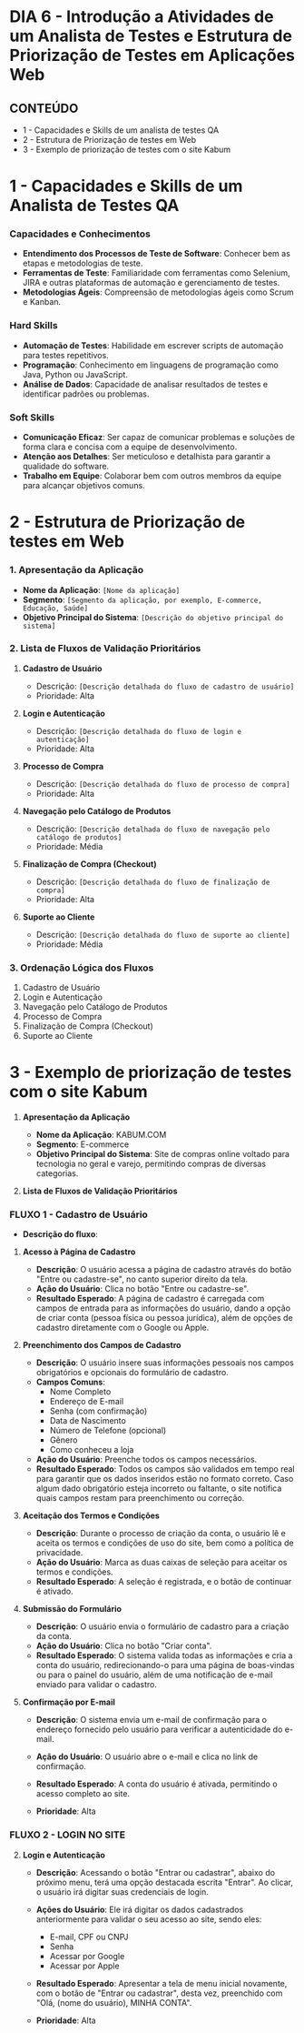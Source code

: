 # DIA 6 - Introdução a Atividades de um Analista de Testes e Estrutura de Priorização de Testes em Aplicações Web

## CONTEÚDO

* 1 - Capacidades e Skills de um analista de testes QA
* 2 - Estrutura de Priorização de testes em Web
* 3 - Exemplo de priorização de testes com o site Kabum

# 1 - Capacidades e Skills de um Analista de Testes QA

### Capacidades e Conhecimentos
- **Entendimento dos Processos de Teste de Software**: Conhecer bem as etapas e metodologias de teste.
- **Ferramentas de Teste**: Familiaridade com ferramentas como Selenium, JIRA e outras plataformas de automação e gerenciamento de testes.
- **Metodologias Ágeis**: Compreensão de metodologias ágeis como Scrum e Kanban.

### Hard Skills
- **Automação de Testes**: Habilidade em escrever scripts de automação para testes repetitivos.
- **Programação**: Conhecimento em linguagens de programação como Java, Python ou JavaScript.
- **Análise de Dados**: Capacidade de analisar resultados de testes e identificar padrões ou problemas.

### Soft Skills
- **Comunicação Eficaz**: Ser capaz de comunicar problemas e soluções de forma clara e concisa com a equipe de desenvolvimento.
- **Atenção aos Detalhes**: Ser meticuloso e detalhista para garantir a qualidade do software.
- **Trabalho em Equipe**: Colaborar bem com outros membros da equipe para alcançar objetivos comuns.

# 2 - Estrutura de Priorização de testes em Web

### 1. Apresentação da Aplicação
- **Nome da Aplicação**: `[Nome da aplicação]`
- **Segmento**: `[Segmento da aplicação, por exemplo, E-commerce, Educação, Saúde]`
- **Objetivo Principal do Sistema**: `[Descrição do objetivo principal do sistema]`

### 2. Lista de Fluxos de Validação Prioritários
1. **Cadastro de Usuário**
   - Descrição: `[Descrição detalhada do fluxo de cadastro de usuário]`
   - Prioridade: Alta

2. **Login e Autenticação**
   - Descrição: `[Descrição detalhada do fluxo de login e autenticação]`
   - Prioridade: Alta

3. **Processo de Compra**
   - Descrição: `[Descrição detalhada do fluxo de processo de compra]`
   - Prioridade: Alta

4. **Navegação pelo Catálogo de Produtos**
   - Descrição: `[Descrição detalhada do fluxo de navegação pelo catálogo de produtos]`
   - Prioridade: Média

5. **Finalização de Compra (Checkout)**
   - Descrição: `[Descrição detalhada do fluxo de finalização de compra]`
   - Prioridade: Alta

6. **Suporte ao Cliente**
   - Descrição: `[Descrição detalhada do fluxo de suporte ao cliente]`
   - Prioridade: Média

### 3. Ordenação Lógica dos Fluxos
1. Cadastro de Usuário
2. Login e Autenticação
3. Navegação pelo Catálogo de Produtos
4. Processo de Compra
5. Finalização de Compra (Checkout)
6. Suporte ao Cliente

# 3 - Exemplo de priorização de testes com o site Kabum

1. **Apresentação da Aplicação**

   - **Nome da Aplicação**: KABUM.COM
   - **Segmento**: E-commerce
   - **Objetivo Principal do Sistema**: Site de compras online voltado para tecnologia no geral e varejo, permitindo compras de diversas categorias.

2. **Lista de Fluxos de Validação Prioritários**

### FLUXO 1 - Cadastro de Usuário

   - **Descrição do fluxo**:

1. **Acesso à Página de Cadastro**
   - **Descrição**: O usuário acessa a página de cadastro através do botão "Entre ou cadastre-se", no canto superior direito da tela.
   - **Ação do Usuário**: Clica no botão "Entre ou cadastre-se".
   - **Resultado Esperado**: A página de cadastro é carregada com campos de entrada para as informações do usuário, dando a opção de criar conta (pessoa física ou pessoa jurídica), além de opções de cadastro diretamente com o Google ou Apple.

2. **Preenchimento dos Campos de Cadastro**
   - **Descrição**: O usuário insere suas informações pessoais nos campos obrigatórios e opcionais do formulário de cadastro.
   - **Campos Comuns**:
     - Nome Completo
     - Endereço de E-mail
     - Senha (com confirmação)
     - Data de Nascimento
     - Número de Telefone (opcional)
     - Gênero
     - Como conheceu a loja
   - **Ação do Usuário**: Preenche todos os campos necessários.
   - **Resultado Esperado**: Todos os campos são validados em tempo real para garantir que os dados inseridos estão no formato correto. Caso algum dado obrigatório esteja incorreto ou faltante, o site notifica quais campos restam para preenchimento ou correção.

3. **Aceitação dos Termos e Condições**
   - **Descrição**: Durante o processo de criação da conta, o usuário lê e aceita os termos e condições de uso do site, bem como a política de privacidade.
   - **Ação do Usuário**: Marca as duas caixas de seleção para aceitar os termos e condições.
   - **Resultado Esperado**: A seleção é registrada, e o botão de continuar é ativado.

4. **Submissão do Formulário**
   - **Descrição**: O usuário envia o formulário de cadastro para a criação da conta.
   - **Ação do Usuário**: Clica no botão "Criar conta".
   - **Resultado Esperado**: O sistema valida todas as informações e cria a conta do usuário, redirecionando-o para uma página de boas-vindas ou para o painel do usuário, além de uma notificação de e-mail enviado para validar o cadastro.

5. **Confirmação por E-mail**
   - **Descrição**: O sistema envia um e-mail de confirmação para o endereço fornecido pelo usuário para verificar a autenticidade do e-mail.
   - **Ação do Usuário**: O usuário abre o e-mail e clica no link de confirmação.
   - **Resultado Esperado**: A conta do usuário é ativada, permitindo o acesso completo ao site.

   - **Prioridade**: Alta

### FLUXO 2 - LOGIN NO SITE

2. **Login e Autenticação**
   - **Descrição**: Acessando o botão "Entrar ou cadastrar", abaixo do próximo menu, terá uma opção destacada escrita "Entrar". Ao clicar, o usuário irá digitar suas credenciais de login.
   - **Ações do Usuário**: Ele irá digitar os dados cadastrados anteriormente para validar o seu acesso ao site, sendo eles:
     - E-mail, CPF ou CNPJ
     - Senha
     - Acessar por Google
     - Acessar por Apple
   - **Resultado Esperado**: Apresentar a tela de menu inicial novamente, com o botão de "Entrar ou cadastrar", desta vez, preenchido com "Olá, (nome do usuário), MINHA CONTA".

   - **Prioridade**: Alta
